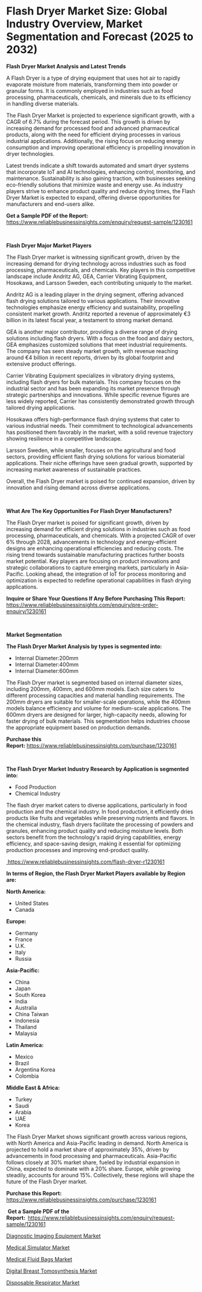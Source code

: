 <p><h1>Flash Dryer Market Size: Global Industry Overview, Market Segmentation and Forecast (2025 to 2032)</h1></p><p><strong>Flash Dryer Market Analysis and Latest Trends</strong></p>
<p><p>A Flash Dryer is a type of drying equipment that uses hot air to rapidly evaporate moisture from materials, transforming them into powder or granular forms. It is commonly employed in industries such as food processing, pharmaceuticals, chemicals, and minerals due to its efficiency in handling diverse materials.</p><p>The Flash Dryer Market is projected to experience significant growth, with a CAGR of 6.7% during the forecast period. This growth is driven by increasing demand for processed food and advanced pharmaceutical products, along with the need for efficient drying processes in various industrial applications. Additionally, the rising focus on reducing energy consumption and improving operational efficiency is propelling innovation in dryer technologies.</p><p>Latest trends indicate a shift towards automated and smart dryer systems that incorporate IoT and AI technologies, enhancing control, monitoring, and maintenance. Sustainability is also gaining traction, with businesses seeking eco-friendly solutions that minimize waste and energy use. As industry players strive to enhance product quality and reduce drying times, the Flash Dryer Market is expected to expand, offering diverse opportunities for manufacturers and end-users alike.</p></p>
<p><strong>Get a Sample PDF of the Report:&nbsp;</strong> <a href="https://www.reliablebusinessinsights.com/enquiry/request-sample/1230161?utm_campaign=3048&utm_medium=2&utm_source=Github&utm_content=ia&utm_term=09042025&utm_id=flash-dryer">https://www.reliablebusinessinsights.com/enquiry/request-sample/1230161</a></p>
<p>&nbsp;</p>
<p><strong>Flash Dryer Major Market Players</strong></p>
<p><p>The Flash Dryer market is witnessing significant growth, driven by the increasing demand for drying technology across industries such as food processing, pharmaceuticals, and chemicals. Key players in this competitive landscape include Andritz AG, GEA, Carrier Vibrating Equipment, Hosokawa, and Larsson Sweden, each contributing uniquely to the market.</p><p>Andritz AG is a leading player in the drying segment, offering advanced flash drying solutions tailored to various applications. Their innovative technologies emphasize energy efficiency and sustainability, propelling consistent market growth. Andritz reported a revenue of approximately €3 billion in its latest fiscal year, a testament to strong market demand.</p><p>GEA is another major contributor, providing a diverse range of drying solutions including flash dryers. With a focus on the food and dairy sectors, GEA emphasizes customized solutions that meet industrial requirements. The company has seen steady market growth, with revenue reaching around €4 billion in recent reports, driven by its global footprint and extensive product offerings.</p><p>Carrier Vibrating Equipment specializes in vibratory drying systems, including flash dryers for bulk materials. This company focuses on the industrial sector and has been expanding its market presence through strategic partnerships and innovations. While specific revenue figures are less widely reported, Carrier has consistently demonstrated growth through tailored drying applications.</p><p>Hosokawa offers high-performance flash drying systems that cater to various industrial needs. Their commitment to technological advancements has positioned them favorably in the market, with a solid revenue trajectory showing resilience in a competitive landscape.</p><p>Larsson Sweden, while smaller, focuses on the agricultural and food sectors, providing efficient flash drying solutions for various biomaterial applications. Their niche offerings have seen gradual growth, supported by increasing market awareness of sustainable practices.</p><p>Overall, the Flash Dryer market is poised for continued expansion, driven by innovation and rising demand across diverse applications.</p></p>
<p>&nbsp;</p>
<p><strong>What Are The Key Opportunities For Flash Dryer Manufacturers?</strong></p>
<p><p>The Flash Dryer market is poised for significant growth, driven by increasing demand for efficient drying solutions in industries such as food processing, pharmaceuticals, and chemicals. With a projected CAGR of over 6% through 2028, advancements in technology and energy-efficient designs are enhancing operational efficiencies and reducing costs. The rising trend towards sustainable manufacturing practices further boosts market potential. Key players are focusing on product innovations and strategic collaborations to capture emerging markets, particularly in Asia-Pacific. Looking ahead, the integration of IoT for process monitoring and optimization is expected to redefine operational capabilities in flash drying applications.</p></p>
<p><strong>Inquire or Share Your Questions If Any Before Purchasing This Report:</strong> <a href="https://www.reliablebusinessinsights.com/enquiry/pre-order-enquiry/1230161?utm_campaign=3048&utm_medium=2&utm_source=Github&utm_content=ia&utm_term=09042025&utm_id=flash-dryer">https://www.reliablebusinessinsights.com/enquiry/pre-order-enquiry/1230161</a></p>
<p>&nbsp;</p>
<p><strong>Market Segmentation</strong></p>
<p><strong>The Flash Dryer Market Analysis by types is segmented into:</strong></p>
<p><ul><li>Internal Diameter:200mm</li><li>Internal Diameter:400mm</li><li>Internal Diameter:600mm</li></ul></p>
<p><p>The Flash Dryer market is segmented based on internal diameter sizes, including 200mm, 400mm, and 600mm models. Each size caters to different processing capacities and material handling requirements. The 200mm dryers are suitable for smaller-scale operations, while the 400mm models balance efficiency and volume for medium-scale applications. The 600mm dryers are designed for larger, high-capacity needs, allowing for faster drying of bulk materials. This segmentation helps industries choose the appropriate equipment based on production demands.</p></p>
<p><strong>Purchase this Report:&nbsp;</strong><a href="https://www.reliablebusinessinsights.com/purchase/1230161?utm_campaign=3048&utm_medium=2&utm_source=Github&utm_content=ia&utm_term=09042025&utm_id=flash-dryer">https://www.reliablebusinessinsights.com/purchase/1230161</a></p>
<p>&nbsp;</p>
<p><strong>The Flash Dryer Market Industry Research by Application is segmented into:</strong></p>
<p><ul><li>Food Production</li><li>Chemical Industry</li></ul></p>
<p><p>The flash dryer market caters to diverse applications, particularly in food production and the chemical industry. In food production, it efficiently dries products like fruits and vegetables while preserving nutrients and flavors. In the chemical industry, flash dryers facilitate the processing of powders and granules, enhancing product quality and reducing moisture levels. Both sectors benefit from the technology's rapid drying capabilities, energy efficiency, and space-saving design, making it essential for optimizing production processes and improving end-product quality.</p></p>
<p><a href="https://www.reliablebusinessinsights.com/flash-dryer-r1230161?utm_campaign=3048&utm_medium=2&utm_source=Github&utm_content=ia&utm_term=09042025&utm_id=flash-dryer">&nbsp;https://www.reliablebusinessinsights.com/flash-dryer-r1230161</a></p>
<p><strong>In terms of Region, the Flash Dryer Market Players available by Region are:</strong></p>
<p>
    <p> <strong> North America: </strong>
        <ul>
            <li>United States</li>
            <li>Canada</li>
        </ul>
        </p> 
    <p> <strong> Europe: </strong>
        <ul>
            <li>Germany</li>
            <li>France</li>
            <li>U.K.</li>
            <li>Italy</li>
            <li>Russia</li>
        </ul>
        </p> 
    <p> <strong> Asia-Pacific: </strong>
        <ul>
            <li>China</li>
            <li>Japan</li>
            <li>South Korea</li>
            <li>India</li>
            <li>Australia</li>
            <li>China Taiwan</li>
            <li>Indonesia</li>
            <li>Thailand</li>
            <li>Malaysia</li>
        </ul>
        </p> 
    <p> <strong> Latin America: </strong>
        <ul>
            <li>Mexico</li>
            <li>Brazil</li>
            <li>Argentina Korea</li>
            <li>Colombia</li>
        </ul>
        </p> 
    <p> <strong> Middle East & Africa: </strong>
        <ul>
            <li>Turkey</li>
            <li>Saudi</li>
            <li>Arabia</li>
            <li>UAE</li>
            <li>Korea</li>
        </ul>
    </p>
    </p>
<p><p>The Flash Dryer Market shows significant growth across various regions, with North America and Asia-Pacific leading in demand. North America is projected to hold a market share of approximately 35%, driven by advancements in food processing and pharmaceuticals. Asia-Pacific follows closely at 30% market share, fueled by industrial expansion in China, expected to dominate with a 20% share. Europe, while growing steadily, accounts for around 15%. Collectively, these regions will shape the future of the Flash Dryer market.</p></p>
<p><strong>Purchase this Report: </strong><a href="https://www.reliablebusinessinsights.com/purchase/1230161?utm_campaign=3048&utm_medium=2&utm_source=Github&utm_content=ia&utm_term=09042025&utm_id=flash-dryer">https://www.reliablebusinessinsights.com/purchase/1230161</a></p>
<p>&nbsp;<strong>Get a Sample PDF of the Report:&nbsp;&nbsp;</strong><a href="https://www.reliablebusinessinsights.com/enquiry/request-sample/1230161?utm_campaign=3048&utm_medium=2&utm_source=Github&utm_content=ia&utm_term=09042025&utm_id=flash-dryer">https://www.reliablebusinessinsights.com/enquiry/request-sample/1230161</a></p>
<p><strong></strong></p>
<p><p><a href="https://www.linkedin.com/pulse/diagnostic-imaging-equipment-industry-forecast-future-4p3de?utm_campaign=3048&utm_medium=2&utm_source=Github&utm_content=ia&utm_term=09042025&utm_id=flash-dryer">Diagnostic Imaging Equipment Market</a></p><p><a href="https://www.linkedin.com/pulse/analysis-forecast-growing-demand-medical-simulator-market-kua1e?utm_campaign=3048&utm_medium=2&utm_source=Github&utm_content=ia&utm_term=09042025&utm_id=flash-dryer">Medical Simulator Market</a></p><p><a href="https://www.linkedin.com/pulse/medical-fluid-bags-markets-path-5-cagr-2025-2032-whats-stwae?utm_campaign=3048&utm_medium=2&utm_source=Github&utm_content=ia&utm_term=09042025&utm_id=flash-dryer">Medical Fluid Bags Market</a></p><p><a href="https://www.linkedin.com/pulse/digital-breast-tomosynthesis-industry-forecast-market-shifts-vkeje?utm_campaign=3048&utm_medium=2&utm_source=Github&utm_content=ia&utm_term=09042025&utm_id=flash-dryer">Digital Breast Tomosynthesis Market</a></p><p><a href="https://www.linkedin.com/pulse/regional-adaptations-global-disposable-respirator-market-5i5re?utm_campaign=3048&utm_medium=2&utm_source=Github&utm_content=ia&utm_term=09042025&utm_id=flash-dryer">Disposable Respirator Market</a></p></p>